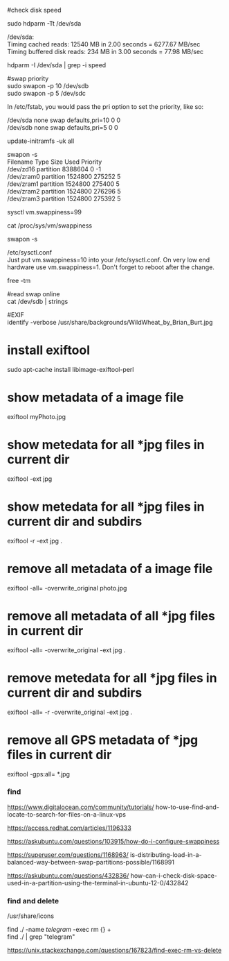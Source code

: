 #check disk speed  
  
sudo hdparm -Tt /dev/sda  
  
/dev/sda:  
Timing cached reads:   12540 MB in  2.00 seconds = 6277.67 MB/sec  
Timing buffered disk reads: 234 MB in  3.00 seconds =  77.98 MB/sec  
  
hdparm -I /dev/sda | grep -i speed  
  
  
#swap priority  
sudo swapon -p 10 /dev/sdb  
sudo swapon -p 5  /dev/sdc  
  
In /etc/fstab, you would pass the pri option to set the priority, like so:  
  
/dev/sda none swap defaults,pri=10 0 0  
/dev/sdb none swap defaults,pri=5  0 0  
  
  
update-initramfs -uk all  
  
  
swapon -s  
Filename                Type        Size    Used    Priority  
/dev/zd16                               partition   8388604 0   -1  
/dev/zram0                              partition   1524800 275252  5  
/dev/zram1                              partition   1524800 275400  5  
/dev/zram2                              partition   1524800 276296  5  
/dev/zram3                              partition   1524800 275392  5  
  
  
sysctl vm.swappiness=99  
  
cat /proc/sys/vm/swappiness  
  
swapon -s  
  
  
/etc/sysctl.conf  
Just put vm.swappiness=10 into your /etc/sysctl.conf. On very low end hardware use vm.swappiness=1.  Don't forget to reboot after the change.  
  
  
free -tm  
  
  
#read swap online  
cat /dev/sdb | strings  
  
  
#EXIF  
identify -verbose /usr/share/backgrounds/WildWheat_by_Brian_Burt.jpg  
  
  
# install exiftool  
sudo apt-cache install libimage-exiftool-perl  
  
# show metadata of a image file  
exiftool myPhoto.jpg  
  
# show metedata for all *jpg files in current dir  
exiftool -ext jpg  
  
# show metedata for all *jpg files in current dir and subdirs  
exiftool -r -ext jpg .  
  
  
  
# remove all metadata of a image file  
exiftool -all= -overwrite_original photo.jpg  
  
# remove all metadata of all *jpg files in current dir  
exiftool -all= -overwrite_original -ext jpg .  
  
# remove metedata for all *jpg files in current dir and subdirs  
exiftool -all= -r -overwrite_original -ext jpg .  
  
  
# remove all GPS metadata of *jpg files in current dir  
exiftool -gps:all= *.jpg  
  
  
  
### find  
https://www.digitalocean.com/community/tutorials/  how-to-use-find-and-locate-to-search-for-files-on-a-linux-vps  
  
  
  
  
https://access.redhat.com/articles/1196333  
  
https://askubuntu.com/questions/103915/how-do-i-configure-swappiness  
  
https://superuser.com/questions/1168963/  is-distributing-load-in-a-balanced-way-between-swap-partitions-possible/1168991  
  
https://askubuntu.com/questions/432836/  how-can-i-check-disk-space-used-in-a-partition-using-the-terminal-in-ubuntu-12-0/432842  
  
### find and delete  
  
/usr/share/icons  
  
find ./ -name *telegram* -exec rm {} +  
find ./ | grep "telegram"  
  
https://unix.stackexchange.com/questions/167823/find-exec-rm-vs-delete  